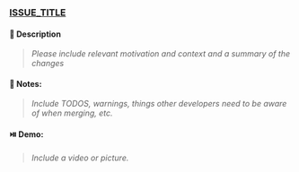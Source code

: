 ### [ISSUE_TITLE](Link_to_issue)

#### :page_facing_up: Description

> _Please include relevant motivation and context and a summary of the changes_

#### :pushpin: Notes:

> _Include TODOS, warnings, things other developers need to be aware of when merging, etc._

#### :play_or_pause_button: Demo:

> _Include a video or picture._
